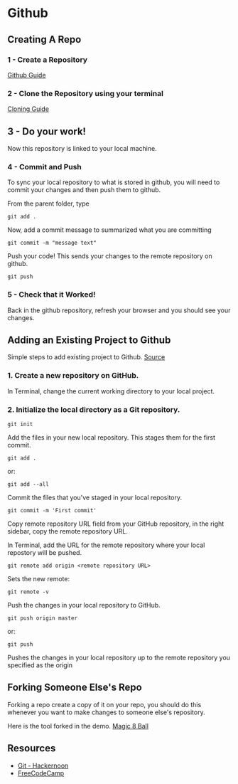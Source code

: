 # Github

## Creating A Repo

### 1 - Create a Repository
[Github Guide](https://docs.github.com/en/get-started/quickstart/create-a-repo)

### 2 - Clone the Repository using your terminal
[Cloning Guide](https://docs.github.com/en/repositories/creating-and-managing-repositories/cloning-a-repository)

## 3 - Do your work! 
Now this repository is linked to your local machine.

### 4 - Commit and Push
To sync your local repository to what is stored in github, you will need to commit your changes and then push them to github.

From the parent folder, type

    git add .

Now, add a commit message to summarized what you are committing

    git commit -m "message text"

Push your code! This sends your changes to the remote repository on github.

    git push

### 5 - Check that it Worked! 
Back in the github repository, refresh your browser and you should see your changes.
 

## Adding an Existing Project to Github 
Simple steps to add existing project to Github. [Source](https://gist.github.com/alexpchin/102854243cd066f8b88e)

### 1. Create a new repository on GitHub.
In Terminal, change the current working directory to your local project.

### 2. Initialize the local directory as a Git repository.

	git init
	
Add the files in your new local repository. This stages them for the first commit.

	git add .

or:
	
	git add --all

Commit the files that you've staged in your local repository.

	git commit -m 'First commit'


Copy remote repository URL field from your GitHub repository, in the right sidebar, copy the remote repository URL.

In Terminal, add the URL for the remote repository where your local repostory will be pushed.

	git remote add origin <remote repository URL>
	
Sets the new remote:
	
	git remote -v

Push the changes in your local repository to GitHub.

	git push origin master

or:

    git push

Pushes the changes in your local repository up to the remote repository you specified as the origin

## Forking Someone Else's Repo
Forking a repo create a copy of it on your repo, you should do this whenever you want to make changes to someone else's repository. 

Here is the tool forked in the demo. [Magic 8 Ball](https://www.npmjs.com/package/8ball)
 
 ## Resources
 - [Git - Hackernoon](https://hackernoon.com/understanding-git-fcffd87c15a3)
 - [FreeCodeCamp](https://www.freecodecamp.org/news/git-and-github-for-beginners/)
